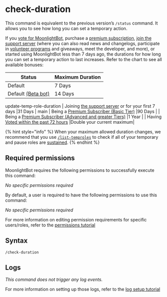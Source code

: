 # check-duration

This command is equivalent to the previous version’s `/status` command. It allows you to see how long you can set a temporary action.

If you [vote for MoonlightBot](/support/upvote-moonlightbot.md), purchase a [premium subscription](/support/premium.md), [join the support server](https://discord.gg/hNQWVVC) (where you can also read news and changelogs, participate in [volunteer programs](/support/volunteering.md) and giveaways, meet the developer, and more), or started using MoonlightBot less than 7 days ago, the durations for how long you can set a temporary action to last increases. Refer to the chart to see all available bonuses:



| Status              | Maximum Duration    |
| ----------------- | ---------------- |
| Default               |7 Days   |
| Default [(Beta bot)](/support/beta.md) |14 Days |
update-temp-role-duration
| Joining [the support server](https://discord.gg/hNQWVVC) or for your first 7 days |31 Days |
main
| Being a [Premium Subscriber (Basic Tier)](/support/premium.md#tiers) |90 Days  |
| Being a [Premium Subscriber (Advanced and greater Tiers)](/support/premium.md#tiers) |1 Year  |
| Having [Voted within the past 72 hours](/support/upvote-moonlightbot.md) |Double your current maximum|

{% hint style="info" %}
When your maximum allowed duration changes, we recommend that you use [`/list-temproles`](/role-management-commands/list-temproles.md) to check if all of your temporary and pause roles are [sustained](/start-up/faqs.md#how-does-the-temprole-sustain-mechanic-work).
{% endhint %}

## Required permissions

MoonlightBot requires the following permissions to successfully execute this command:

*No specific permissions required*

By default, a user is required to have the following permissions to use this command:

*No specific permissions required*

For more information on editing permission requirements for specific users/roles, refer to the [permissions tutorial](/start-up/permission-tutorial.md)

## Syntax

```text
/check-duration
```

## Logs

*This command does not trigger any log events.*

For more information on setting up those logs, refer to the [log setup tutorial](/README.md#logging)
